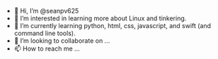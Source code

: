 - 👋 Hi, I’m @seanpv625
- 👀 I’m interested in learning more about Linux and tinkering. 
- 🌱 I’m currently learning python, html, css, javascript, and swift (and command line tools). 
- 💞️ I’m looking to collaborate on ...
- 📫 How to reach me ...

<!---
seanpv625/seanpv625 is a ✨ special ✨ repository because its `README.md` (this file) appears on your GitHub profile.
You can click the Preview link to take a look at your changes.
--->
